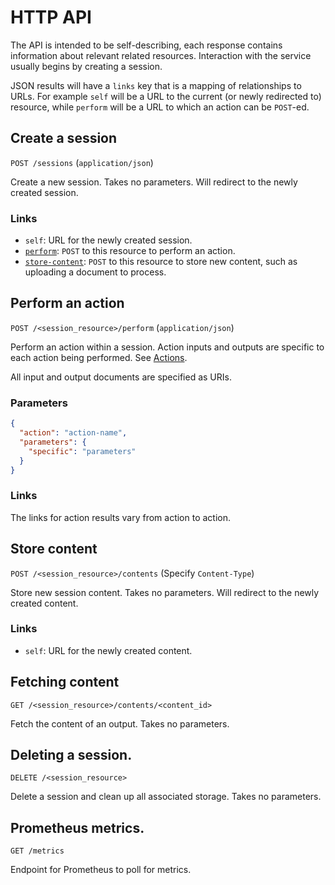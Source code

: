 # HTTP API

The API is intended to be self-describing, each response contains information
about relevant related resources. Interaction with the service usually begins by
creating a session.

JSON results will have a `links` key that is a mapping of relationships to URLs.
For example `self` will be a URL to the current (or newly redirected to)
resource, while `perform` will be a URL to which an action can be `POST`-ed.

## Create a session

`POST /sessions` (`application/json`)

Create a new session. Takes no parameters. Will redirect to the newly created
session.

### Links

  * `self`: URL for the newly created session.
  * [`perform`](#Perform-an-action): `POST` to this resource to perform an action.
  * [`store-content`](#Store-content): `POST` to this resource to store new
    content, such as uploading a document to process.
  
  
## Perform an action

`POST /<session_resource>/perform` (`application/json`)

Perform an action within a session. Action inputs and outputs are specific to
each action being performed. See [Actions](actions.html).

All input and output documents are specified as URIs.

### Parameters

```json
{
  "action": "action-name",
  "parameters": {
    "specific": "parameters"
  }
}
```

### Links

The links for action results vary from action to action.


## Store content

`POST /<session_resource>/contents` (Specify `Content-Type`)

Store new session content. Takes no parameters. Will redirect to the newly
created content.

### Links

  * `self`: URL for the newly created content.


## Fetching content

`GET /<session_resource>/contents/<content_id>`

Fetch the content of an output. Takes no parameters.


## Deleting a session.

`DELETE /<session_resource>`

Delete a session and clean up all associated storage. Takes no parameters.


## Prometheus metrics.

`GET /metrics`

Endpoint for Prometheus to poll for metrics.
